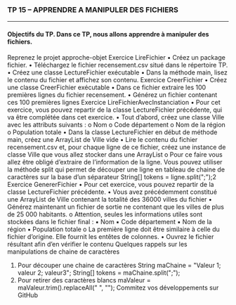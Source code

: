 ### TP 15 – APPRENDRE A MANIPULER DES FICHIERS
---
#### Objectifs du TP. Dans ce TP, nous allons apprendre à manipuler des fichiers.
Reprenez le projet approche-objet
Exercice LireFichier
•        Créez un package fichier.
•        Téléchargez le fichier recensement.csv situé dans le répertoire TP.
•        Créez une classe LectureFichier exécutable
•        Dans la méthode main, lisez le contenu du fichier et affichez son contenu.
Exercice CreerFichier
•        Créez une classe CreerFichier exécutable
•        Dans ce fichier extraire les 100 premières lignes du fichier recensement.
•        Générez un fichier contenant ces 100 premières lignes
Exercice LireFichierAvecInstanciation
•        Pour cet exercice, vous pouvez repartir de la classe LectureFichier précédente, qui va être complétée dans cet exercice.
•        Tout d’abord, créez une classe Ville avec les attributs suivants : 
o       Nom
o       Code département
o       Nom de la région
o       Population totale
•        Dans la classe LectureFichier en début de méthode main, créez une ArrayList de Ville vide
•        Lire le contenu du fichier recensement.csv et, pour chaque ligne de ce fichier, créez une instance de classe Ville que vous allez stocker dans une ArrayList
o Pour ce faire vous allez être obligé d’extraire de l’information de la ligne. Vous pouvez utiliser la méthode split qui permet de découper une ligne en tableau de chaine de caractères sur la base d’un séparateur
String[] tokens = ligne.split(";");2
Exercice GenererFichier
•        Pour cet exercice, vous pouvez repartir de la classe LectureFichier précédente.
•        Vous avez précédemment constitué une ArrayList de Ville contenant la totalité des 36000 villes du fichier
•        Générez maintenant un fichier de sortie ne contenant que les villes de plus de 25 000 habitants.
o       Attention, seules les informations utiles sont stockées dans le fichier final :
▪        Nom
▪        Code département
▪        Nom de la région
▪        Population totale
o       La première ligne doit être similaire à celle du fichier d’origine. Elle fournit les entêtes de colonnes.
•        Ouvrez le fichier résultant afin d’en vérifier le contenu
Quelques rappels sur les manipulations de chaine de caractères
1)   Pour découper une chaine de caractères
String maChaine = "Valeur 1; valeur 2; valeur3"; String[] tokens = maChaine.split(";");
2)   Pour retirer des caractères blancs
maValeur = maValeur.trim().replaceAll(" ", "");
Commitez vos développements sur GitHub